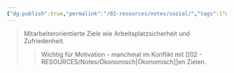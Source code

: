 ```yaml
---
{"dg-publish":true,"permalink":"/02-resources/notes/sozial/","tags":["unternehmensziele/kategorien"],"noteIcon":"","updated":"2025-08-26T16:35:24.586+02:00"}
---
```


>Mitarbeiterorientierte Ziele wie Arbeitsplatzsicherheit und Zufriedenheit.
>>Wichtig für Motivation - manchmal im Konflikt mit [[02 - RESOURCES/Notes/Ökonomisch\|Ökonomisch]]en Zielen.